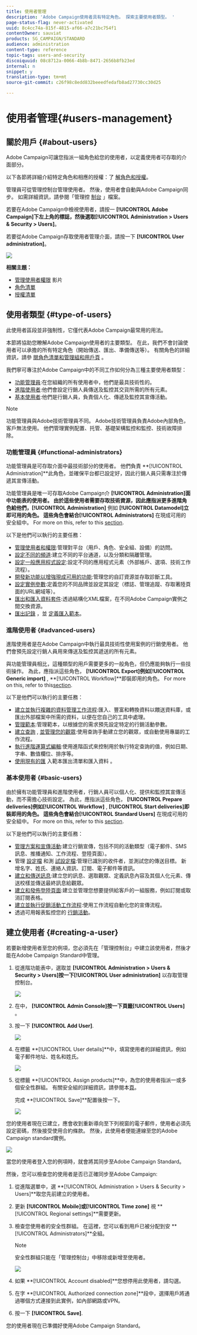```yaml
---
title: 使用者管理
description: 'Adobe Campaign使用者具有特定角色。 探索主要使用者類型。 '
page-status-flag: never-activated
uuid: 8c4cc74a-815f-4815-af66-a7c21bc754f1
contentOwner: sauviat
products: SG_CAMPAIGN/STANDARD
audience: administration
content-type: reference
topic-tags: users-and-security
discoiquuid: 08c8712a-0066-4b8b-8471-2656b8fb23ed
internal: n
snippet: y
translation-type: tm+mt
source-git-commit: c26f98c8edd832beeedfedafb8ad27730cc30d25

---
```



# 使用者管理{#users-management}

## 關於用戶 {#about-users}

Adobe Campaign可讓您指派一組角色給您的使用者，以定義使用者可存取的介面部分。

以下各節將詳細介紹特定角色和相應的授權：了 [解角色](../../administration/using/list-of-roles.md)[和授權](https://docs.campaign.adobe.com/doc/standard/en/Technotes/AdobeCampaign-ACSRights.pdf)。

管理員可從管理控制台管理使用者。 然後，使用者會自動與Adobe Campaign同步。 如需詳細資訊，請參閱「管理控 [制台](https://helpx.adobe.com/enterprise/using/users.html) 」檔案。

若要在Adobe Campaign中檢視使用者，請按一 **[!UICONTROL Adobe Campaign]**下左上角的標誌，然後選取**[!UICONTROL Administration > Users & Security > Users]**。

若要從Adobe Campaign存取使用者管理介面，請按一下 **[!UICONTROL User administration]**。

![](assets/user_management_5.png)

**相關主題：**

* [管理使用者權限](https://helpx.adobe.com/campaign/kt/acs/using/acs-user-access-rights-feature-video-use.html) 影片
* [角色清單](../../administration/using/list-of-roles.md)
* [授權清單](https://docs.campaign.adobe.com/doc/standard/en/Technotes/AdobeCampaign-ACSRights.pdf)

## 使用者類型 {#type-of-users}

此使用者區段並非強制性，它僅代表Adobe Campaign最常用的用法。

本節將協助您瞭解Adobe Campaign使用者的主要類型。 在此，我們不會討論使用者可以承擔的所有特定角色（開始傳送、匯出、準備傳送等）。 有關角色的詳細資訊，請參 [閱角色清單](../../administration/using/list-of-roles.md)[和管理組和用戶頁](../../administration/using/managing-groups-and-users.md) 。

我們寧可專注於Adobe Campaign中的不同工作如何分為三種主要使用者類型：

* [功能管理員](#functional-administrators):在您組織的所有使用者中，他們是最具技術性的。
* [進階使用者](#advanced-users):他們會設定行銷人員傳送及監控其交貨所需的所有元素。
* [基本使用者](#basic-users):他們是行銷人員，負責個人化、傳遞及監控其宣傳活動。

>[!NOTE]
>
>功能管理員與Adobe技術管理員不同。 Adobe技術管理員負責Adobe內部角色，客戶無法使用。 他們管理實例配置、托管、基礎架構監控和監控、技術故障排除。

### 功能管理員 {#functional-administrators}

功能管理員是可存取介面中最技術部分的使用者。 他們負責 **[!UICONTROL Administration]**此角色，並確保平台都已設定好，因此行銷人員只需專注於傳遞其宣傳活動。

功能管理員是唯一可存取Adobe Campaign介 **[!UICONTROL Administration]**面中功能表的使用者。 由於這些使用者需要存取技術資源，因此應指派更多進階角色給他們，**[!UICONTROL Administration]** 例如 **[!UICONTROL Datamodel]**立即可用的角色。 這些角色會結合**[!UICONTROL Administrators]** 在現成可用的安全組中。 For more on this, refer to this [section](../../administration/using/list-of-roles.md).

以下是他們可以執行的主要任務：

* [管理使用者和權限](../../administration/using/about-access-management.md):管理對平台（用戶、角色、安全組、設備）的訪問。
* [設定不同的頻道](../../administration/using/about-channel-configuration.md):建立不同的平台通道，以及分類和隔離管理。
* [設定一般應用程式設定](../../administration/using/external-accounts.md):設定不同的應用程式元素（外部帳戶、選項、技術工作流程）。
* [開發新功能以增強現成可用的功能](../../developing/using/data-model-concepts.md):管理您的自訂資源並存取診斷工具。
* [設定實例參數](../../administration/using/branding.md):定義您的不同品牌並設定其設定（標誌、管理追蹤、存取著陸頁面的URL網域等）。
* [匯出和匯入資料套件](../../automating/using/managing-packages.md):透過結構化XML檔案，在不同Adobe Campaign實例之間交換資源。
* [匯出記錄](../../automating/using/exporting-logs.md) ，並 [定義匯入範本](../../automating/using/defining-import-templates.md)。

### 進階使用者 {#advanced-users}

進階使用者是在Adobe Campaign中執行最具技術性使用案例的行銷使用者。 他們會預先設定行銷人員用來傳送及監控其遞送的所有元素。

與功能管理員相比，這種類型的用戶需要更多的一般角色，但仍應能夠執行一些技術操作。 為此，應指派這些角色， **[!UICONTROL Export]**例如**[!UICONTROL Generic import]** , **[!UICONTROL Workflow]**即裝即用的角色。 For more on this, refer to this[section](../../administration/using/list-of-roles.md).

以下是他們可以執行的主要任務：

* [建立並執行複雜的資料管理工作流程](../../automating/using/about-data-management-activities.md):匯入、豐富和轉換資料以餵送資料庫，或匯出外部檔案中所需的資料，以便在您自己的工具中處理。
* [管理範本](../../start/using/marketing-activity-templates.md):管理範本，以根據您的需求預先設定特定的行銷活動參數。
* [建立查詢](../../automating/using/editing-queries.md#about-query-editor) , [並管理您的觀眾](../../audiences/using/about-audiences.md):使用查詢手動建立您的觀眾，或自動使用專屬的工作流程。
* [執行進階運算式編輯](../../automating/using/editing-queries.md#about-query-editor):使用進階函式來控制用於執行特定查詢的值，例如日期、字串、數值欄位、排序等。
* [使用現有的匯](../../automating/using/exporting-lists.md) 入範本匯出清單和匯入資料 [](../../automating/using/importing-data-with-import-templates.md)。

### 基本使用者 {#basic-users}

由於擁有功能管理員和進階使用者，行銷人員可以個人化、提供和監控其宣傳活動，而不需擔心技術設定。 為此，應指派這些角色， **[!UICONTROL Prepare deliveries]**例如**[!UICONTROL Workflow]** , **[!UICONTROL Start deliveries]**即裝即用的角色。 這些角色會結合**[!UICONTROL Standard Users]** 在現成可用的安全組中。 For more on this, refer to this [section](../../administration/using/list-of-roles.md).

以下是他們可以執行的主要任務：

* [管理方案和宣傳活動](../../start/using/programs-and-campaigns.md):建立行銷宣傳，包括不同的活動類型（電子郵件、SMS訊息、推播通知、工作流程、登陸頁面）。
* 管理 [設定檔](../../audiences/using/about-profiles.md) 和測 [試設定檔](../../sending/using/managing-test-profiles-and-sending-proofs.md):管理已識別的收件者，並測試您的傳送目標。 新增名字、姓氏、連絡人資訊、訂閱、電子郵件等資訊。
* [建立和傳送訊息](../../sending/using/confirming-the-send.md):建立您的訊息、選取觀眾、定義訊息內容及其個人化元素、傳送校樣並傳送最終訊息給觀眾。
* [建立和發佈登陸頁面](../../channels/using/getting-started-with-landing-pages.md):建立並管理您想要提供給客戶的一組服務，例如訂閱或取消訂閱表格。
* [建立並執行促銷活動工作流程](../../automating/using/building-a-workflow.md):使用工作流程自動化您的宣傳流程。
* 透過可用報表監控您的 [行銷活動](../../reporting/using/defining-the-report-period.md)。

## 建立使用者 {#creating-a-user}

若要新增使用者至您的例項，您必須先在「管理控制台」中建立該使用者，然後才能在Adobe Campaign Standard中管理。

1. 從進階功能表中，選取並 **[!UICONTROL Administration > Users & Security > Users]**按一下**[!UICONTROL User administration]** 以存取管理控制台。

   ![](assets/user_management_5.png)

1. 在中， **[!UICONTROL Admin Console]**按一下頁籤**[!UICONTROL Users]** 。

1. 按一下 **[!UICONTROL Add User]**.

   ![](assets/create_user_2.png)

1. 在標籤 **[!UICONTROL User details]**中，填寫使用者的詳細資訊，例如電子郵件地址、姓名和姓氏。

   ![](assets/create_user_3.png)

1. 從標籤 **[!UICONTROL Assign products]**中，為您的使用者指派一或多個安全性群組。 有關安全組的詳細資訊，請參閱本[頁](../../administration/using/managing-groups-and-users.md)。

   完成 **[!UICONTROL Save]**配置後按一下。

   ![](assets/create_user_4.png)

您的使用者現在已建立，應會收到重新導向至下列視窗的電子郵件，使用者必須先設定密碼，然後接受使用合約條款。 然後，此使用者便能連線至您的Adobe Campaign standard實例。

![](assets/create_user_5.png)

當您的使用者登入您的例項時，就會將其同步至Adobe Campaign Standard。

然後，您可以檢查您的使用者是否已正確同步至Adobe Campaign:

1. 從進階選單中，選 **[!UICONTROL Administration > Users & Security > Users]**取您先前建立的使用者。

1. 更新 **[!UICONTROL Mobile]**或**[!UICONTROL Time zone]** 視 **[!UICONTROL Regional settings]**需要更新。

1. 檢查您使用者的安全性群組。 在這裡，您可以看到用戶已被分配到安 **[!UICONTROL Administrators]**全組。

   >[!Note]
   >
   >安全性群組只能在「管理控制台」中移除或新增至使用者。

   ![](assets/create_user_6.png)

1. 如果 **[!UICONTROL Account disabled]**您想停用此使用者，請勾選。

1. 在字 **[!UICONTROL Authorized connection zone]**段中，選擇用戶將通過哪個方式連接到此實例，如內部網路或VPN。

1. 按一下 **[!UICONTROL Save]**.

您的使用者現在已準備好使用Adobe Campaign Standard。
